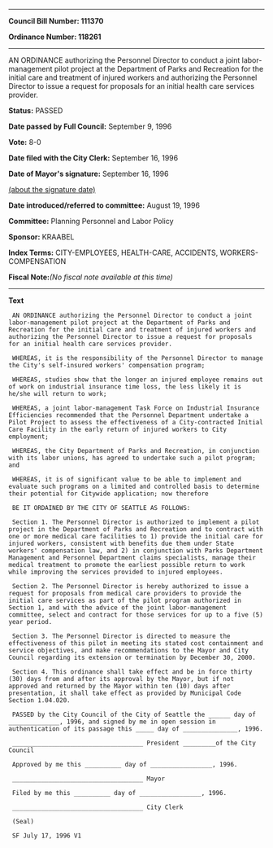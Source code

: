 

********

**Council Bill Number: 111370**
   
**Ordinance Number: 118261**
********

 AN ORDINANCE authorizing the Personnel Director to conduct a joint labor-management pilot project at the Department of Parks and Recreation for the initial care and treatment of injured workers and authorizing the Personnel Director to issue a request for proposals for an initial health care services provider.

**Status:** PASSED
   
**Date passed by Full Council:** September 9, 1996
   
**Vote:** 8-0
   
**Date filed with the City Clerk:** September 16, 1996
   
**Date of Mayor's signature:** September 16, 1996
   
[(about the signature date)](/~public/approvaldate.htm)
   
   
   
**Date introduced/referred to committee:** August 19, 1996
   
**Committee:** Planning Personnel and Labor Policy
   
**Sponsor:** KRAABEL
   
   
**Index Terms:** CITY-EMPLOYEES, HEALTH-CARE, ACCIDENTS, WORKERS-COMPENSATION

**Fiscal Note:**_(No fiscal note available at this time)_

********

**Text**
   
```
 AN ORDINANCE authorizing the Personnel Director to conduct a joint labor-management pilot project at the Department of Parks and Recreation for the initial care and treatment of injured workers and authorizing the Personnel Director to issue a request for proposals for an initial health care services provider.

 WHEREAS, it is the responsibility of the Personnel Director to manage the City's self-insured workers' compensation program;

 WHEREAS, studies show that the longer an injured employee remains out of work on industrial insurance time loss, the less likely it is he/she will return to work;

 WHEREAS, a joint labor-management Task Force on Industrial Insurance Efficiencies recommended that the Personnel Department undertake a Pilot Project to assess the effectiveness of a City-contracted Initial Care Facility in the early return of injured workers to City employment;

 WHEREAS, the City Department of Parks and Recreation, in conjunction with its labor unions, has agreed to undertake such a pilot program; and

 WHEREAS, it is of significant value to be able to implement and evaluate such programs on a limited and controlled basis to determine their potential for Citywide application; now therefore

 BE IT ORDAINED BY THE CITY OF SEATTLE AS FOLLOWS:

 Section 1. The Personnel Director is authorized to implement a pilot project in the Department of Parks and Recreation and to contract with one or more medical care facilities to 1) provide the initial care for injured workers, consistent with benefits due them under State workers' compensation law, and 2) in conjunction with Parks Department Management and Personnel Department claims specialists, manage their medical treatment to promote the earliest possible return to work while improving the services provided to injured employees.

 Section 2. The Personnel Director is hereby authorized to issue a request for proposals from medical care providers to provide the initial care services as part of the pilot program authorized in Section 1, and with the advice of the joint labor-management committee, select and contract for those services for up to a five (5) year period.

 Section 3. The Personnel Director is directed to measure the effectiveness of this pilot in meeting its stated cost containment and service objectives, and make recommendations to the Mayor and City Council regarding its extension or termination by December 30, 2000.

 Section 4. This ordinance shall take effect and be in force thirty (30) days from and after its approval by the Mayor, but if not approved and returned by the Mayor within ten (10) days after presentation, it shall take effect as provided by Municipal Code Section 1.04.020.

 PASSED by the City Council of the City of Seattle the ______ day of ______________, 1996, and signed by me in open session in authentication of its passage this _____ day of _______________, 1996.

 ____________________________________ President _________of the City Council

 Approved by me this __________ day of _________________, 1996.

 ____________________________________ Mayor

 Filed by me this __________ day of _________________, 1996.

 ____________________________________ City Clerk

 (Seal)

 SF July 17, 1996 V1

```
